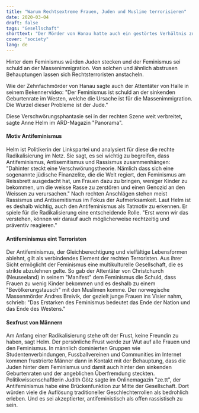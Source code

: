 ```yaml
---
title: "Warum Rechtsextreme Frauen, Juden und Muslime terrorisieren"
date: 2020-03-04
draft: false
tags: "Gesellschaft"
shorttext: "Der Mörder von Hanau hatte auch ein gestörtes Verhältnis zu Frauen. Der Feminismus sei schuld an der sinkenden Geburtenrate."
cover: "society"
lang: de
---
```


Hinter dem Feminismus würden Juden stecken und der Feminismus sei schuld an der Massenimmigration. Von solchen und ähnlich abstrusen Behauptungen lassen sich Rechtsterroristen anstacheln.

Wie der Zehnfachmörder von Hanau sagte auch der Attentäter von Halle in seinem Bekennervideo: "Der Feminismus ist schuld an der sinkenden Geburtenrate im Westen, welche die Ursache ist für die Massenimmigration. Die Wurzel dieser Probleme ist der Jude."

Diese Verschwörungsphantasie sei in der rechten Szene weit verbreitet, sagte Anne Helm im ARD-Magazin "Panorama".

#### Motiv Antifeminismus

Helm ist Politikerin der Linkspartei und analysiert für diese die rechte Radikalisierung im Netz. Sie sagt, es sei wichtig zu begreifen, dass Antifeminismus, Antisemitismus und Rassismus zusammenhängen: "Dahinter steckt eine Verschwörungstheorie. Nämlich dass sich eine sogenannte jüdische Finanzelite, die die Welt regiert, den Feminismus am Reissbrett ausgedacht hat, um Frauen dazu zu bringen, weniger Kinder zu bekommen, um die weisse Rasse zu zerstören und einen Genozid an den Weissen zu verursachen." Nach rechten Anschlägen stehen meist Rassismus und Antisemitismus im Fokus der Aufmerksamkeit. Laut Helm ist es deshalb wichtig, auch den Antifeminismus als Tatmotiv zu erkennen. Er spiele für die Radikalisierung eine entscheidende Rolle. "Erst wenn wir das verstehen, können wir darauf auch möglicherweise rechtzeitig und präventiv reagieren."

#### Antifeminismus eint Terroristen

Der Antifeminismus, der Gleichberechtigung und vielfältige Lebensformen ablehnt, gilt als verbindendes Element der rechten Terroristen. Aus ihrer Sicht ermöglicht der Feminismus eine multikulturelle Gesellschaft, die es strikte abzulehnen gelte. So gab der Attentäter von Christchurch (Neuseeland) in seinem "Manifest" dem Feminismus die Schuld, dass Frauen zu wenig Kinder bekommen und es deshalb zu einem "Bevölkerungstausch" mit den Muslimen komme. Der norwegische Massenmörder Andres Breivik, der gezielt junge Frauen ins Visier nahm, schrieb: "Das Erstarken des Feminismus bedeutet das Ende der Nation und das Ende des Westens."

#### Sexfrust von Männern

Am Anfang einer Radikalisierung stehe oft der Frust, keine Freundin zu haben, sagt Helm. Der persönliche Frust werde zur Wut auf alle Frauen und den Feminismus. In männlich dominierten Gruppen wie Studentenverbindungen, Fussballvereinen und Communities im Internet kommen frustrierte Männer dann in Kontakt mit der Behauptung, dass die Juden hinter dem Feminismus und damit auch hinter den sinkenden Geburtenraten und der angeblichen Überfremdung steckten. Politikwissenschaftlerin Judith Götz sagte im Onlinemagazin "ze.tt", der Antifeminismus habe eine Brückenfunktion zur Mitte der Gesellschaft. Dort würden viele die Auflösung traditioneller Geschlechterrollen als bedrohlich erleben. Und es sei akzeptierter, antifeministisch als offen rassistisch zu sein.
